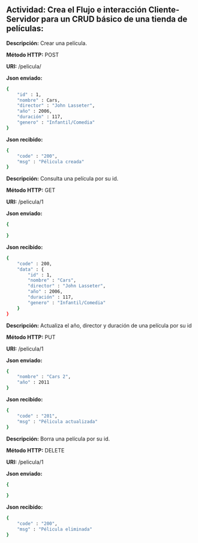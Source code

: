 ## Actividad: Crea el Flujo e interacción Cliente-Servidor para un CRUD básico de una tienda de películas:
**Descripción:** Crear una película.

**Método HTTP:** POST

**URI:** /pelicula/

**Json enviado:**
```bash
{
    "id" : 1,
    "nombre" : Cars,
    "director" : "John Lasseter",
    "año" : 2006,
    "duración" : 117,
    "genero" : "Infantil/Comedia"
}
```
**Json recibido:**
```bash
{
    "code" : "200",
    "msg" : "Pélicula creada"
}
```

**Descripción:** Consulta una película por su id.

**Método HTTP:** GET

**URI:** /pelicula/1

**Json enviado:**
```bash
{
    
}
```
**Json recibido:**
```bash
{
    "code" : 200,
    "data" : {
        "id" : 1,
        "nombre" : "Cars",
        "director" : "John Lasseter",
        "año" : 2006,
        "duración" : 117,
        "genero" : "Infantil/Comedia"
    }
}
```
**Descripción:** Actualiza el año, director y duración de una película por su id

**Método HTTP:** PUT

**URI:** /pelicula/1

**Json enviado:**
```bash
{
    "nombre" : "Cars 2",
    "año" : 2011
}
```
**Json recibido:**
```bash
{
    "code" : "201",
    "msg" : "Pélicula actualizada"
}
```

**Descripción:** Borra una película por su id.

**Método HTTP:** DELETE

**URI:** /pelicula/1

**Json enviado:**
```bash
{
    
}
```
**Json recibido:**
```bash
{
    "code" : "200",
    "msg" : "Pélicula eliminada"
}
```